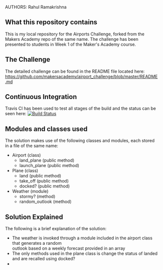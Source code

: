 AUTHORS: Rahul Ramakrishna

What this repository contains
-----------------------------

This is my local repository for the Airports Challenge, forked from the Makers Academy repo of the same name.
The challenge has been presented to students in Week 1 of the Maker's Academy course.

The Challenge
-------------
The detailed challenge can be found in the README file located here:
https://github.com/makersacademy/airport_challenge/blob/master/README.md

Continuous Integration
----------------------
Travis CI has been used to test all stages of the build and the status can be seen here:
[![Build Status](https://travis-ci.org/rahulrama/airport_challenge.svg?branch=master)](https://travis-ci.org/rahulrama/airport_challenge)

Modules and classes used
------------------------
The solution makes use of the following classes and modules, each stored in a file of the same name:
- Airport (class)
  - land_plane (public method)
  - launch_plane (public method)
- Plane (class)
  - land (public method)
  - take_off (public method)
  - docked? (public method)
- Weather (module)
  - stormy? (method)
  - random_outlook (method)

Solution Explained
------------------
The following is a brief explanation of the solution:
- The weather is invoked through a module included in the airport class that generates a random  
  outlook based on a weekly forecast provided in an array
- The only methods used in the plane class is change the status of landed and are recalled using docked?
- 
